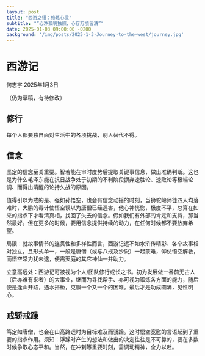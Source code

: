 ```yaml
---
layout: post
title: "西游之悟：修炼心灵"
subtitle: "“心净孤明独照，心存万境皆清”"
date: 2025-01-03 09:00:00 -0200
background: '/img/posts/2025-1-3-Journey-to-the-west/journey.jpg'
---
```


# 西游记

何志宇 2025年1月3日

（仍为草稿，有待修改）

## 修行

每个人都要独自面对生活中的各项挑战，别人替代不得。

## 信念

坚定的信念至关重要。智若能在审时度势后提取关键事信息，做出准确判断。这也是为什么毛泽东能在抗日战争处于初期的不利阶段摒弃速胜论、速败论等极端论调、而得出清醒的论持久战的原因。

值得引以为戒的是、强如孙悟空，也会有信念动摇的时刻，当狮驼岭师徒四人均落难时，大鹏的毒计使悟空误以为唐僧已经遇害，他心神恍惚，极度不平，总算在如来的指点下才看清真相，找回了失去的信念。假如我们有外部的肯定和支持，那当然最好。但在更多的时候，要用信念提供持续的动力，在任何时候都不要放弃希望。

局限：就故事情节的连贯性和多样性而言，西游记远不如水浒传精彩、各个故事相对独立，且形式单一，一般是唐僧（或与八戒及沙说）一起蒙难，仰仗悟空解救，而悟空常力犹未逮，便需天庭的其它神仙一并助力。

立意高远处：西游记可被视为个人/团队修行或长之书。初为发展做一番前无古人（后亦难有来者）的大事业，继而为寻找帮手、亦可视为锻炼各方面的能力，随后便是逢山开路，遇水搭桥，克服一个又一个的困难。最后才是功成圆满，见性明心。

## 戒骄戒躁

笃定如唐僧，也会在山高路远时为目标难及而骄躁。这时悟空宽慰的言语起到了重要的指点作用。须知：浮躁时产生的想法和做出的决定往往是不可靠的，要在多数时候争取心态平和。当然，在冲刺等重要时刻，需调动精神，全力以赴。  
